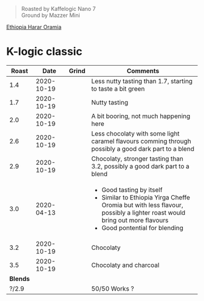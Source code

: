 > Roasted by Kaffelogic Nano 7<br>
> Ground by Mazzer Mini

[Ethiopia Harar Oramia](https://www.greenbeanhouse.co.nz/product/EthiopiaHararOromiaFTO)

# K-logic classic

| Roast | Date       | Grind | Comments |
|-------|------------|-------|----------
| 1.4   | 2020-10-19 |  | Less nutty tasting than 1.7, starting to taste a bit green
| 1.7   | 2020-10-19 |  | Nutty tasting
| 2.0   | 2020-10-19 |  | A bit booring, not much happening here
| 2.6   | 2020-10-19 |  | Less chocolaty with some light caramel flavours comming through<br>possibly a good dark part to a blend
| 2.9   | 2020-10-19 |  | Chocolaty, stronger tasting than 3.2, possibly a good dark part to a blend
| 3.0   | 2020-04-13 |  | <ul><li>Good tasting by itself</li><li>Similar to Ethiopia Yirga Cheffe Oromia but with less flavour,<br>possibly a lighter roast would bring out more flavours</li><li>Good pontential for blending</li></ul>
| 3.2   | 2020-10-19 |  | Chocolaty
| 3.5   | 2020-10-19 |  | Chocolaty and charcoal
| **Blends** |  |  | 
| ?/2.9 |  |  | 50/50 Works ?

